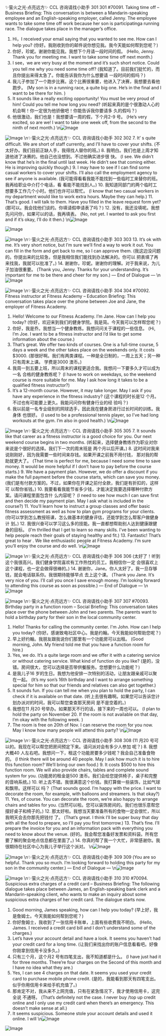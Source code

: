 ✨萤火之光·点亮远方✨
CCL 咨询请找小助手
301
301
#70091. Taking time off – Business
Briefing: This conversation is between a Mandarin-speaking employee and an
English-speaking employer, called Jenny. The employee wants to take some time off
work because her son is participatinga running race. The dialogue takes place in the
manager’s office.
1. Hi，I received your email saying that you wanted to see me. How can I help you?
(你好。我刚收到你的邮件说你想见我。我今天能如何帮到您呢？)
2. 你好，珍妮。谢谢你能见我。我想下个月请一段时间的假。
(Hello, Jenny. Thank you for meeting me. I want to take some time off next month.)
3. I see，we are very busy at the moment and it’s such short notice. Could you tell me
why you need some time off?
(我知道了。目前我们挺忙的，而且你提出来得太急了。你能告诉我你为什么想要请
一段时间的假吗？)
4. 我儿子参加了一个跑步比赛。这个比赛很重要，他进入了决赛，我想要去看他跑步。
(My son is in a running race, a quite big one. He’s in the final and I want to be there for
him. )
5. It sounds like a really exciting opportunity! You must be very proud of him! Could
you tell me how long you need?
(听起来真的是个很激动人心的机会啊！你一定很为他骄傲吧！你能告诉我你要请多
久的假吗？)
6. 他很激动，我们也是！我想要请一周的假，下个月2-9 号。
(He’s very excited, so are we! I want to take one week off, from the second to the ninth of
next month.)
\n![Image](images/page301_image1.jpeg)

![Image](images/page301_image2.jpeg)
\n✨萤火之光·点亮远方✨
CCL 咨询请找小助手
302
302
7. It’ s quite difficult. We are short of staff currently, and I’ll have to cover your shifts.
(不太好办。我们目前正缺人手，我得找人替你的班。)
8. 我明白。我们也是上周才知道他进了决赛的。他自己也没想到。不过他确实进步很
快。
(I see. We didn’t know that he’s in the final until last week. He didn’t see that coming
either. He is improving quickly though.)
9. I may have to see if I can find some casual workers to cover your shifts. I’ll also call
the employment agency to see if anyone is available.
(我可能得看看我能不能找到一些临时工来替你的班。我再给职业中介打个电话，看
看能不能找到人。)
10. 我知道同部门的两个临时工想要多工作几个小时。他们也许可以帮忙。
(I know that two casual workers in my department would like to work extra hours. Maybe
they can help.)
11. That’s good. I will talk to them. Have you filled in the leave request form yet?
(那可以。我会找他们谈的。你填请假申请表了吗？)
12. 没有，我还没填呢。我想先问问你，如果可以的话，我再填表。
(No, not yet. I wanted to ask you first and if it’s okay, I’ll do it then.)
\n![Image](images/page302_image1.jpeg)

![Image](images/page302_image2.jpeg)

![Image](images/page302_image3.jpeg)
\n✨萤火之光·点亮远方✨
CCL 咨询请找小助手
303
303
13. It’s ok with me. It’s very short notice, but I’m sure we’ll find a way to work it out.
You can fill in the form and get back to me, so I can approve them.
(我这边没问题的。你提出来的比较急，但是我相信我们能找到办法解决的。你可以
把表填了再来找我，我就可以批准了。)
14. 谢谢你，珍妮。谢谢你的理解。对于我来说，为儿子加油很重要。
(Thank you, Jenny. Thanks for your understanding. It’s important for me to be there and
cheer for my son.)
— End of Dialogue —
\n![Image](images/page303_image1.jpeg)

![Image](images/page303_image2.jpeg)
\n✨萤火之光·点亮远方✨
CCL 咨询请找小助手
304
304
#70092. Fitness instructor at Fitness Academy – Education
Briefing: This conversation takes place over the phone between Joe and Jane, the
employer of Fitness Academy.
1. Hello! Welcome to our Fitness Academy. I’m Jane. How can I help you today?
(你好，欢迎来到我们的健身学院。我是简。今天我可以怎样帮您呢？)
2. 你好，我是乔。我想当一个健身教练。我想问问关于课程的一些信息。
(Hi, I’m Joe. I want to be a fitness instructor and I’d like to get some information about
the course.)
3. That’s great. We offer two kinds of courses. One is a full-time course, 5 days a week
and the other takes place on the weekends only. It costs $3000.
(那很好啊。我们有两类课程。一种是全日制的，一周上五天；另一种只有周末上课。
学费是3000 澳币。)
4. 我周一到五要上班，所以周末的课程更适合我。我想问一下要多久才可以成为一名
合格的健身教练呢？
(I have to work on weekdays, so the weekend course is more suitable for me. May I ask
how long it takes to be a qualified fitness instructor?)
5. It’s a 12-month course. However, it may take longer. May I ask if you have any
experience in the fitness industry?
(这个课程的时长是12 个月。不过也有可能要上更久。我能问问你有健身行业的经
验吗？)
6. 我以前是一名专业级别的网球选手，因此我在健身房进行过长时间的训练。我身体
也很好。
(I used to be a professional tennis player, so I’ve had long workouts at the gym. I’m also
in good health.)
\n![Image](images/page304_image1.jpeg)

![Image](images/page304_image2.jpeg)
\n✨萤火之光·点亮远方✨
CCL 咨询请找小助手
305
305
7. It sounds like that career as a fitness instructor is a good choice for you. Our next
weekend course begins in two months.
(听起来，选择健身教练作为职业对你来说是个很好的选择。我们下一次的周末班是
两个月以后开课。)
8. 这时间对我来说刚刚好，因为我需要一些时间来存钱。如果开课之前我不用付钱，
那对我的帮助就更大了。
(That time is perfect for me, because I need some time to save money. It would be more
helpful if I don’t have to pay before the course starts.)
9. We have a payment plan. However, we do offer a discount if you make the full
payment before the course starts, which can save you money.
(我们是有付款方案的。不过，如果你在开课之前付全款，我们是有折扣的，这样可
以帮你省钱。)
10. 我要看看我能节省多少钱，才能决定我要选择哪种付款方案。请问课程里面包含什
么内容呢？
(I need to see how much I can save first and then decide my payment plan. May I ask
what is included in the course?)
11. You’ll learn how to instruct a
group classes and offer basic fitness assessment as
well as how to plan gym programs for your clients.
(你可以学到怎么教授班课，怎么做基本的健身评估，还能学到怎么帮客户做健身计
划。)
12. 我很兴奋可以学习这么多的技能。我一直都想帮助别人达到健康跟健身的目标。
(I’m thrilled that I get to learn so many skills. I’ve been wanting to help people reach
their goals of staying healthy and fit.)
13. Fantastic! That’s great to hear . We like enthusiastic people at Fitness Academy. I’m
sure you’ll enjoy the course and do well.
\n![Image](images/page305_image1.jpeg)

![Image](images/page305_image2.jpeg)
\n✨萤火之光·点亮远方✨
CCL 咨询请找小助手
306
306
(太好了！听到这个我很高兴。我们健身学院喜欢有工作热忱的员工。我相信你一定
会很喜欢上这个课程，也一定会做得很棒的。)
14. 谢谢你，Jane。你人太好了。我一旦存够钱，就会电话联系你。我很期待能够早点
去上这个课。
(Thank you Jane. It’s very nice of you. I’ll call you once I save enough money. I’m
looking forward to attending this course as soon as possible.)
— End of Dialogue —
\n![Image](images/page306_image1.jpeg)

![Image](images/page306_image2.jpeg)
\n✨萤火之光·点亮远方✨
CCL 咨询请找小助手
307
307
#70093. Birthday party in a function room – Social
Briefing: This conversation takes place over the phone between John and two parents.
The parents want to hold a birthday party for their son in the local community center.
1. Hello! Thanks for calling the community center. I'm John. How can I help you
today?
(你好。感谢致电社区中心。我是约翰。今天我能如何帮助您呢？)
2. 早上好约翰。我朋友跟我说你们那里有一个功能房可以出租。
(Good morning, John. My friend told me that you have a function room for hire.)
3. Yes, we do. It’s a quite large room and we offer it with a catering service or without
catering service. What kind of function do you like?
(是的，没错。房间很大，您可以选择是否带供餐服务。您想要什么功能呢？)
4. 是我儿子16 岁的生日。我想为他安排一次特别的活动，让朋友跟亲戚可以聚在一起。
(It’s my son’s 16th birthday and I want to arrange something special for him so that our
friends and relatives can also get together.)
5. It sounds fun. If you can tell me when you plan to hold the party, I can check if it is
available on that date.
(听上去很有趣啊。如果您可以告诉您计划办派对的时间，我可以帮您查查那天房间
是不是空着的。)
6. 我想在11 月20 号举办。如果那天不行的话，接下来的一周也可以。
(I plan to hold the party on November 20. If the room is not available on that day, I’m
okay with the following week. )
7. The room is free on 20th of Nov. I can reserve the room for you now. May I know
how many people will attend this party?
\n![Image](images/page307_image1.jpeg)

![Image](images/page307_image2.jpeg)
\n✨萤火之光·点亮远方✨
CCL 咨询请找小助手
308
308
(11 月20 号可以的。我现在可以帮您把房间预定下来。请问派对会有多少人参加
呢？)
8. 我想大概40 人左右吧。我想问一下，租这个功能房要多少钱呢？我会自己准备食物
的。
(I think there will be around 40 people. May I ask how much it is to hire this function
room? We’ll bring our own food.)
9. It costs $500 to hire this function room. We will also provide chairs, tables and
complete sound system for you.
(功能房的租金是500 澳币。我们会给您提供椅子，桌子和完整的音响系统。)
10. 听上去不错。我很满意这个价钱。我打算做一些装饰，比如气球和飘带。这样可以
吗？
(That sounds good. I’m happy with the price. I want to decorate the room, for example,
with balloons and streamers. Is that okay?)
11. Yes, of course. You can decorate the room, we’re also happy to arrange chairs and
tables for you.
(当然可以啦。您可以装饰房间的。我们也很乐意帮您摆好桌子和椅子的。)
12. 那太好啦。我想当天要准备所有的食物一定会很忙，所以我明天会去你那先把钱付
了。
(That’s great. I think I’ll be super busy that day with all the food to prepare, so I’ll pay
you first tomorrow.)
13. That’s fine. I’ll prepare the invoice for you and an information pack with everything
you need to know about the venue.
(好的。我会帮您准备好发票和资料袋。所有您要了解的聚会地点信息都在里面了。)
14. 你真的帮了我一个大忙，非常感谢你。我很期待在社区中心为我儿子举行这个派对。
\n![Image](images/page308_image1.jpeg)

![Image](images/page308_image2.jpeg)
\n✨萤火之光·点亮远方✨
CCL 咨询请找小助手
309
309
(You are so helpful. Thank you so much. I’m looking forward to holding this party for
my son in the community center.)
— End of Dialogue —
\n![Image](images/page309_image1.jpeg)

![Image](images/page309_image2.jpeg)
\n✨萤火之光·点亮远方✨
CCL 咨询请找小助手
310
310
#70094. Suspicious extra charges of a credit card –
Business
Briefing: The following dialogue takes place between James, an English-speaking bank
clerk and a Mandarin-speaking client, who wants to make an inquiry about some
suspicious extra charges of her credit card. The dialogue starts now.
1. Good morning, James speaking, how can I help you today?
(早上好，我是詹姆士。今天我能如何帮到您呢？)
2. 你好詹姆士，我收到了一张信用卡账单，上面有些收费我不明白。
(Hello, James. I received a credit card bill and I don’t understand some of the charges.)
3. Let’s have your account detail and have a look. It seems you haven’t had your credit
card for a long time.
(让我们来找出你的账户信息看看吧。好像你刚拿到信用卡没多久。)
4. 只有三个月，这个月2 号有四笔支出，我不知道都是什么。
(I have just had it for three months. There’re four charges on the Second of this month
and I have no idea what they are.)
5. Yes, I can see 4 charges on that date. It seems you used your credit card to purchase
mobile phone credit.
(是的，我能看到那天有四笔支出。似乎你用信用卡来给手机充值了。)
6. 那肯定不对，我从来不上网充值，只有在紧急情况下，我才使用信用卡，这完全说
不通呀。
(That’s definitely not the case. I never buy /top up credit online and I only use my credit
card when there’s an emergency. This doesn’t make sense at all.)
7. It seems suspicious. Someone stole your account details and used it online. I will
\n![Image](images/page310_image1.jpeg)

![Image](images/page310_image2.jpeg)